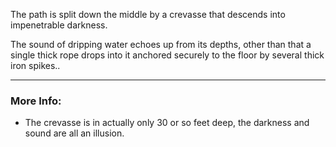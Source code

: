 The path is split down the middle by a crevasse that descends into impenetrable darkness.

The sound of dripping water echoes up from its depths, other than that a single thick rope drops into it anchored securely to the floor by several thick iron spikes..

---

### More Info:

* The crevasse is in actually only 30 or so feet deep, the darkness and sound are all an illusion.

